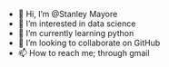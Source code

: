 - 👋 Hi, I’m @Stanley Mayore
- 👀 I’m interested in data science
- 🌱 I’m currently learning python
- 💞️ I’m looking to collaborate on GitHub
- 📫 How to reach me; through gmail

<!---
Leestan360/Leestan360 is a ✨ special ✨ repository because its `README.md` (this file) appears on your GitHub profile.
You can click the Preview link to take a look at your changes.
--->
